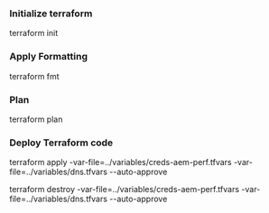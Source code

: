 ### Initialize terraform    
terraform init

### Apply Formatting  
terraform fmt

### Plan 
terraform plan

### Deploy Terraform code
terraform apply -var-file=../variables/creds-aem-perf.tfvars -var-file=../variables/dns.tfvars --auto-approve

terraform destroy -var-file=../variables/creds-aem-perf.tfvars -var-file=../variables/dns.tfvars --auto-approve

